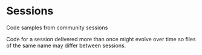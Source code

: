 # Sessions
Code samples from community sessions

Code for a session delivered more than once might evolve over time so files of the same name may differ between sessions.
